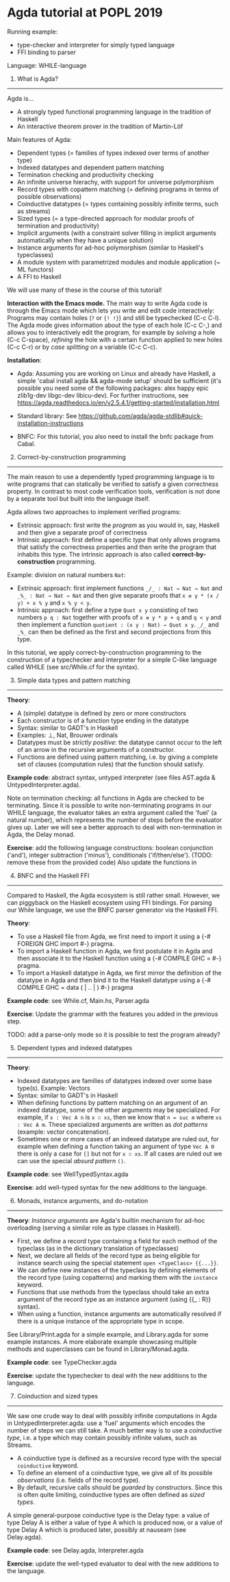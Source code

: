 Agda tutorial at POPL 2019
==========================

Running example:

* type-checker and interpreter for simply typed language
* FFI binding to parser

Language: WHILE-language

1. What is Agda?
----------------

Agda is...

* A strongly typed functional programming language in the tradition of
  Haskell
* An interactive theorem prover in the tradition of Martin-Löf

Main features of Agda:

- Dependent types (= families of types indexed over terms of another
  type)
- Indexed datatypes and dependent pattern matching
- Termination checking and productivity checking
- An infinite universe hierachy, with support for universe
  polymorphism
- Record types with copattern matching (= defining programs in terms
  of possible observations)
- Coinductive datatypes (= types containing possibly infinite terms,
  such as streams)
- Sized types (= a type-directed approach for modular proofs of
  termination and productivity)
- Implicit arguments (with a constraint solver filling in implicit
  arguments automatically when they have a unique solution)
- Instance arguments for ad-hoc polymorphism (similar to Haskell's
  typeclasses)
- A module system with parametrized modules and module application (~
  ML functors)
- A FFI to Haskell

We will use many of these in the course of this tutorial!

**Interaction with the Emacs mode.** The main way to write Agda code is
through the Emacs mode which lets you write and edit code
interactively: Programs may contain holes (`?` or `{! !}`) and still
be typechecked (C-c C-l). The Agda mode gives information about the
type of each hole (C-c C-,) and allows you to interactively edit the
program, for example by *solving* a hole (C-c C-space), *refining* the
hole with a certain function applied to new holes (C-c C-r) or by
*case splitting* on a variable (C-c C-c).

**Installation**:

* Agda: Assuming you are working on Linux and already have
  Haskell, a simple 'cabal install agda && agda-mode setup' should be
  sufficient (it's possible you need some of the following packages:
  alex happy epic zlib1g-dev libgc-dev libicu-dev).  For further
  instructions, see
  https://agda.readthedocs.io/en/v2.5.4.1/getting-started/installation.html

* Standard library: See
  https://github.com/agda/agda-stdlib#quick-installation-instructions

* BNFC: For this tutorial, you also need to install the bnfc package
  from Cabal.

2. Correct-by-construction programming
--------------------------------------

The main reason to use a dependently typed programming language is to
write programs that can statically be verified to satisfy a given
correctness property. In contrast to most code verification tools,
verification is not done by a separate tool but built into the
language itself.

Agda allows two approaches to implement verified programs:
- Extrinsic approach: first write the *program* as you would in, say, Haskell
  and then give a separate proof of correctness
- Intrinsic approach: first define a specific *type* that only allows
programs that satisfy the correctness properties and then write the
program that inhabits this type. The intrinsic approach is also called
**correct-by-construction** programming.

Example: division on natural numbers `Nat`:
- Extrinsic approach: first implement functions `_/_ : Nat → Nat →
  Nat` and `_%_ : Nat → Nat → Nat` and then give separate proofs that
  `x ≡ y * (x / y) + x % y` and `x % y < y`.
- Intrinsic approach: first define a type `Quot x y` consisting of two
  numbers `p q : Nat` together with proofs of `x ≡ y * p + q` and `q <
  y` and then implement a function `quotient : (x y : Nat) → Quot x
  y`. `_/_` and `_%_` can then be defined as the first and second
  projections from this type.

In this tutorial, we apply correct-by-construction programming to the
construction of a typechecker and interpreter for a simple C-like
language called WHILE (see src/While.cf for the syntax).

3. Simple data types and pattern matching
-----------------------------------------

**Theory**:
- A (simple) datatype is defined by zero or more constructors
- Each constructor is of a function type ending in the datatype
- Syntax: similar to GADT's in Haskell
- Examples: ⊥, Nat, Brouwer ordinals
- Datatypes must be *strictly positive*: the datatype cannot occur to
  the left of an arrow in the recursive arguments of a constructor.
- Functions are defined using pattern matching, i.e. by giving a
  complete set of clauses (computation rules) that the function should
  satisfy.

**Example code**: abstract syntax, untyped interpreter (see files
  AST.agda & UntypedInterpreter.agda).

Note on termination checking: all functions in Agda are checked to be
terminating. Since it is possible to write non-terminating programs in
our WHILE language, the evaluator takes an extra argument called the
'fuel' (a natural number), which represents the number of steps before
the evaluator gives up. Later we will see a better approach to deal
with non-termination in Agda, the Delay monad.

**Exercise**: add the following language constructions: boolean
  conjunction ('and'), integer subtraction ('minus'), conditionals
  ('if/then/else'). (TODO: remove these from the provided code)
  Also update the functions in

4. BNFC and the Haskell FFI
----------------------------------------

Compared to Haskell, the Agda ecosystem is still rather
small. However, we can piggyback on the Haskell ecosystem using FFI
bindings. For parsing our While language, we use the BNFC parser
generator via the Haskell FFI.

**Theory**:
- To use a Haskell file from Agda, we first need to import it using a
  {-# FOREIGN GHC import<HaskellModule> #-} pragma.
- To import a Haskell function in Agda, we first postulate it in Agda
  and then associate it to the Haskell function using a {-# COMPILE
  GHC <Name> = <HaskellCode> #-} pragma.
- To import a Haskell datatype in Agda, we first mirror the definition
  of the datatype in Agda and then bind it to the Haskell datatype
  using a {-# COMPILE GHC <Name> = data <HaskellData> (<HsCon1> | .. |
  <HsConN>) #-} pragma

**Example code**: see While.cf, Main.hs, Parser.agda

**Exercise**: Update the grammar with the features you added in the
  previous step.

TODO: add a parse-only mode so it is possible to test the program
already?

5. Dependent types and indexed datatypes
----------------------------------------

**Theory**:
- Indexed datatypes are families of datatypes indexed over some base
  type(s). Example: Vectors
- Syntax: similar to GADT's in Haskell
- When defining functions by pattern matching on an argument of an
  indexed datatype, some of the other arguments may be
  specialized. For example, if `x : Vec A n` is `x ∷ xs`, then we know
  that `n = suc m` where `xs : Vec A m`. These specialized arguments
  are written as *dot patterns* (example: vector concatenation).
- Sometimes one or more cases of an indexed datatype are ruled out,
  for example when defining a function taking an argument of type `Vec
  A 0` there is only a case for `[]` but not for `x ∷ xs`. If all
  cases are ruled out we can use the special *absurd pattern* `()`.

**Example code**: see WellTypedSyntax.agda

**Exercise**: add well-typed syntax for the new additions to the
  language.

6. Monads, instance arguments, and do-notation
----------------------------------------------

**Theory**: *Instance arguments* are Agda's builtin mechanism for
 ad-hoc overloading (serving a similar role as type classes in
 Haskell).

 * First, we define a record type containing a field for each method
   of the typeclass (as in the dictionary translation of typeclasses)
 * Next, we declare all fields of the record type as being eligible
   for instance search using the special statement `open <TypeClass>
   {{...}}`.
 * We can define new instances of the typeclass by defining elements
   of the record type (using copatterns) and marking them with the
   `instance` keyword.
 * Functions that use methods from the typeclass should take an extra
   argument of the record type as an instance argument (using {{_ :
   R}} syntax).
 * When using a function, instance arguments are automatically
   resolved if there is a unique instance of the appropriate type in
   scope.

 See Library/Print.agda for a simple example, and Library.agda for
 some example instances. A more elaborate example showcasing multiple
 methods and superclasses can be found in Library/Monad.agda.

**Example code**: see TypeChecker.agda

**Exercise**: update the typechecker to deal with the new additions to
  the language.

7. Coinduction and sized types
------------------------------

We saw one crude way to deal with possibly infinite computations in
Agda in UntypedInterpreter.agda: use a 'fuel' arguments which encodes
the number of steps we can still take. A much better way is to use a
*coinductive type*, i.e. a type which may contain possibly infinite
values, such as Streams.

* A coinductive type is defined as a recursive record type with the
  special `coinductive` keyword.
* To define an element of a coinductive type, we give all of its
  possible *observations* (i.e. fields of the record type).
* By default, recursive calls should be *guarded* by
  constructors. Since this is often quite limiting, coinductive types
  are often defined as *sized types*.

A simple general-purpose coinductive type is
the Delay type: a value of type Delay A is either a value of type A
which is produced now, or a value of type Delay A which is produced
later, possibly at nauseam (see Delay.agda).

**Example code**: see Delay.agda, Interpreter.agda

**Exercise**: update the well-typed evaluator to deal with the new
  additions to the language.
